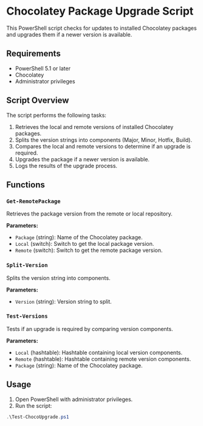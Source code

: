 # Chocolatey Package Upgrade Script

This PowerShell script checks for updates to installed Chocolatey packages and upgrades them if a newer version is available.

## Requirements

- PowerShell 5.1 or later
- Chocolatey
- Administrator privileges

## Script Overview

The script performs the following tasks:

1. Retrieves the local and remote versions of installed Chocolatey packages.
2. Splits the version strings into components (Major, Minor, Hotfix, Build).
3. Compares the local and remote versions to determine if an upgrade is required.
4. Upgrades the package if a newer version is available.
5. Logs the results of the upgrade process.

## Functions

### `Get-RemotePackage`

Retrieves the package version from the remote or local repository.

**Parameters:**

- `Package` (string): Name of the Chocolatey package.
- `Local` (switch): Switch to get the local package version.
- `Remote` (switch): Switch to get the remote package version.

### `Split-Version`

Splits the version string into components.

**Parameters:**

- `Version` (string): Version string to split.

### `Test-Versions`

Tests if an upgrade is required by comparing version components.

**Parameters:**

- `Local` (hashtable): Hashtable containing local version components.
- `Remote` (hashtable): Hashtable containing remote version components.
- `Package` (string): Name of the Chocolatey package.

## Usage

1. Open PowerShell with administrator privileges.
2. Run the script:

```powershell
.\Test-ChocoUpgrade.ps1
```
